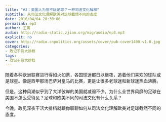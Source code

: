 ```yaml
---
title: "#3：美国人为啥不玩足球？一种司法文化解释"
subtitle: 从司法文化理解欧美对足球截然不同的态度
date: 2016/04/04 20:30:00
permalink: ep3
author: 王菁
audio: http://radio-static.zjian.org/mig/audio/ep3.mp3
explicit: no
cover: http://radio.cnpolitics.org/assets/cover/pub-cover1400-v1.0.jpg
categories:
- 政记干货大排档
tags:
- 政记干货大排档
---
```


随着各种欧洲联赛进行得如火如荼，各国球迷都日以继夜，追着他们喜欢的球队或是球星。像是西甲那场巴萨对皇马的比赛，更是让很多老球迷和新球迷热血沸腾。

但是，这种风潮似乎到了大洋彼岸的美国就减弱不少。为什么全世界风靡的足球在美国不怎么受待见？足球和欧美不同的司法文化有什么关系？

今晚，政见深夜干活大排档就跟你聊聊如何从司法文化理解欧美对足球截然不同的态度。
